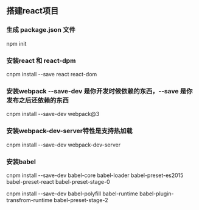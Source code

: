 ## 搭建react项目

### 生成 package.json 文件
npm init

### 安装react 和 react-dpm
cnpm install --save react react-dom

### 安装webpack --save-dev 是你开发时候依赖的东西，--save 是你发布之后还依赖的东西
cnpm install --save-dev webpack@3

### 安装webpack-dev-server特性是支持热加载
cnpm install --save-dev webpack-dev-server

### 安装babel
cnpm install --save-dev babel-core babel-loader babel-preset-es2015 babel-preset-react babel-preset-stage-0

cnpm install --save-dev babel-polyfill babel-runtime babel-plugin-transfrom-runtime babel-preset-stage-2



